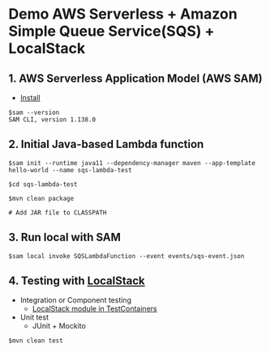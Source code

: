 # Demo AWS Serverless + Amazon Simple Queue Service(SQS) + LocalStack

## 1. AWS Serverless Application Model (AWS SAM)
* [Install](https://docs.aws.amazon.com/serverless-application-model/latest/developerguide/install-sam-cli.html)

```
$sam --version
SAM CLI, version 1.138.0
```

## 2. Initial Java-based Lambda function
```
$sam init --runtime java11 --dependency-manager maven --app-template hello-world --name sqs-lambda-test

$cd sqs-lambda-test

$mvn clean package

# Add JAR file to CLASSPATH
```

## 3. Run local with SAM

```
$sam local invoke SQSLambdaFunction --event events/sqs-event.json
```

## 4. Testing with [LocalStack](https://www.localstack.cloud/)
* Integration or Component testing
  * [LocalStack module in TestContainers](https://java.testcontainers.org/modules/localstack/)
* Unit test
  * JUnit + Mockito
    
```
$mvn clean test
```

